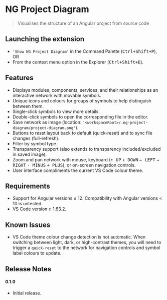 # NG Project Diagram

> Visualises the structure of an Angular project from source code

## Launching the extension
- `'Show NG Project Diagram'` in the Command Palette (<kbd>Ctrl+Shift+P</kbd>), OR
- From the context menu option in the Explorer (<kbd>Ctrl+Shift+E</kbd>).

## Features

- Displays modules, components, services, and their relationships as an interactive network with movable symbols.
- Unique icons and colours for groups of symbols to help distinguish between them.
- Single-click symbols to view more details.
- Double-click symbols to open the corresponding file in the editor.
- Save network as image (location: `'<workspaceRoot>/.ng-project-diagram/project-diagram.png'`).
- Buttons to reset layout back to default (quick-reset) and to sync file changes (full-refresh).
- Filter by symbol type.
- Transparency support (also extends to transparency included/excluded in saved image).
- Zoom and pan network with mouse, keyboard (<kbd>&#8593; UP</kbd> <kbd>&#8595; DOWN</kbd> <kbd>&#8592; LEFT</kbd> <kbd>&#8594; RIGHT</kbd> <kbd>- MINUS</kbd> <kbd>+ PLUS</kbd>), or on-screen navigation controls.
- User interface compliments the current VS Code colour theme.

## Requirements

- Support for Angular versions &#8804; 12. Compatibility with Angular versions &lt; 10 is untested.
- VS Code version &#8805; 1.63.2.

## Known Issues

- VS Code theme colour change detection is not automatic. When switching between light, dark, or high-contrast themes, you will need to trigger a `quick-reset` to the network for navigation controls and symbol label colours to update.

## Release Notes

#### 0.1.0
- Initial release.
